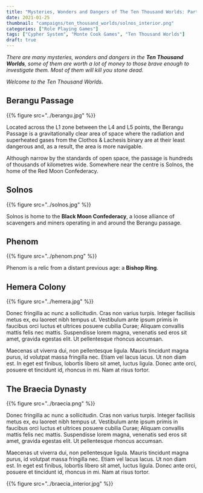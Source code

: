 ```yaml
---
title: "Mysteries, Wonders and Dangers of The Ten Thousand Worlds: Part 3"
date: 2021-01-25
thumbnail: "campaigns/ten_thousand_worlds/solnos_interior.png"
categories: ["Role Playing Games"]
tags: ["Cypher System", "Monte Cook Games", "Ten Thousand Worlds"]
draft: true
---
```


_There are many mysteries, wonders and dangers in the **Ten Thousand Worlds**, some of them are worth a lot of money to those brave enough to investigate them. Most of them will kill you stone dead._

_Welcome to the Ten Thousand Worlds._

## Berangu Passage

{{% figure src="../berangu.jpg" %}}

Located across the L1 zone between the L4 and L5 points, the Berangu Passage is a gravitationally clear area of space where the radiation and superheated gases from the Clothos & Lachesis binary are at their least dangerous and, as a result, the area is more navigable.

Although narrow by the standards of open space, the passage is hundreds of thousands of kilometres wide. Somewhere near the centre is Solnos, the home of the Red Moon Confederacy.

## Solnos

{{% figure src="../solnos.jpg" %}}

Solnos is home to the **Black Moon Confederacy**, a loose alliance of scavengers and miners operating in and around the Berangu passage.

## Phenom

{{% figure src="../phenom.png" %}}

Phenom is a relic from a distant previous age: a **Bishop Ring**.

## Hemera Colony

{{% figure src="../hemera.jpg" %}}

Donec fringilla ac nunc a sollicitudin. Cras non varius turpis. Integer facilisis metus ex, eu laoreet nibh tempus ut. Vestibulum ante ipsum primis in faucibus orci luctus et ultrices posuere cubilia Curae; Aliquam convallis mattis felis nec mattis. Suspendisse lorem magna, venenatis sed eros sit amet, gravida egestas elit. Ut pellentesque rhoncus accumsan.

Maecenas ut viverra dui, non pellentesque ligula. Mauris tincidunt magna purus, id volutpat massa fringilla nec. Etiam vel lacus lacus. Ut non diam est. In eget est finibus, lobortis libero sit amet, luctus ligula. Donec ante orci, posuere et tincidunt id, rhoncus in mi. Nam at risus tortor.

## The Braecia Dynasty

{{% figure src="../braecia.png" %}}

Donec fringilla ac nunc a sollicitudin. Cras non varius turpis. Integer facilisis metus ex, eu laoreet nibh tempus ut. Vestibulum ante ipsum primis in faucibus orci luctus et ultrices posuere cubilia Curae; Aliquam convallis mattis felis nec mattis. Suspendisse lorem magna, venenatis sed eros sit amet, gravida egestas elit. Ut pellentesque rhoncus accumsan.

Maecenas ut viverra dui, non pellentesque ligula. Mauris tincidunt magna purus, id volutpat massa fringilla nec. Etiam vel lacus lacus. Ut non diam est. In eget est finibus, lobortis libero sit amet, luctus ligula. Donec ante orci, posuere et tincidunt id, rhoncus in mi. Nam at risus tortor.

{{% figure src="../braecia_interior.jpg" %}}